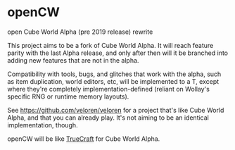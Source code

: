 # openCW
open Cube World Alpha (pre 2019 release) rewrite

This project aims to be a fork of Cube World Alpha. It will reach feature parity with the last Alpha release, and only after then will it be branched into adding new features that are not in the alpha.

Compatibility with tools, bugs, and glitches that work with the alpha, such as item duplication, world editors, etc, will be implemented to a T, except where they're completely implementation-defined (reliant on Wollay's specific RNG or runtime memory layouts).

See https://github.com/veloren/veloren for a project that's like Cube World Alpha, and that you can already play. It's not aiming to be an identical implementation, though.

openCW will be like [TrueCraft](https://github.com/ddevault/TrueCraft) for Cube World Alpha.
